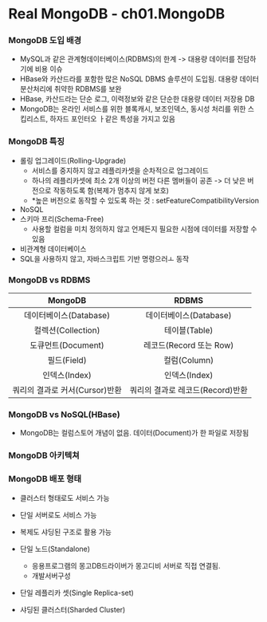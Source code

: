 # Real MongoDB - ch01.MongoDB

### MongoDB 도입 배경
- MySQL과 같은 관계형데이터베이스(RDBMS)의 한계 -> 대용량 데이터를 전담하기에 비용 이슈
- HBase와 카산드라를 포함한 많은 NoSQL DBMS 솔루션이 도입됨. 대용량 데이터 분산처리에 취약한 RDBMS를 보완
- HBase, 카산드라는 단순 로그, 이력정보와 같은 단순한 대용량 데이터 저장용 DB
- MongoDB는 온라인 서비스를 위한 블록캐시, 보조인덱스, 동시성 처리를 위한 스킵리스트, 하자드 포인터오 ㅏ같은 특성을 가지고 있음

### MongoDB 특징
- 롤링 업그레이드(Rolling-Upgrade)
  - 서비스를 중지하지 않고 레플리카셋을 순차적으로 업그레이드
  - 하나의 레플리카셋에 최소 2개 이상의 버전 다른 멤버들이 공존 -> 더 낮은 버전으로 작동하도록 함(복제가 멈추지 않게 보호)
  - *높은 버전으로 동작할 수 있도록 하는 것 : setFeatureCompatibilityVersion
- NoSQL
- 스키마 프리(Schema-Free)
  - 사용할 컬럼을 미치 정의하지 않고 언제든지 필요한 시점에 데이터를 저장할 수 있음
- 비관계형 데이터베이스
- SQL을 사용하지 않고, 자바스크립트 기반 명령으러ㅗ 동작

### MongoDB vs RDBMS
| MongoDB | RDBMS |
|:-------:|:-----:|
|데이터베이스(Database)|데이터베이스(Database)|
|컬렉션(Collection)|테이블(Table)|
|도큐먼트(Document)|레코드(Record 또는 Row)|
|필드(Field)|컬럼(Column)|
|인덱스(Index)|인덱스(Index)|
|쿼리의 결과로 커서(Cursor)반환|쿼리의 결과로 레코드(Record)반환|

### MongoDB vs NoSQL(HBase)
- MongoDB는 컬럼스토어 개념이 없음. 데이터(Document)가 한 파일로 저장됨


### MongoDB 아키텍쳐

### MongoDB 배포 형태
- 클러스터 형태로도 서비스 가능
- 단일 서버로도 서비스 가능
- 복제도 샤딩된 구조로 활용 가능


- 단일 노드(Standalone)
  - 응용프로그램의 몽고DB드라이버가 몽고디비 서버로 직접 연결됨.
  - 개발서버구성
- 단일 레플리카 셋(Single Replica-set)
- 샤딩된 클러스터(Sharded Cluster)


